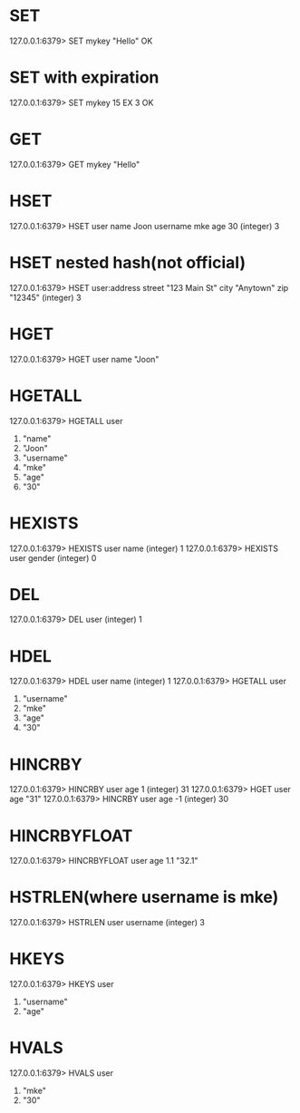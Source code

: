 # SET
127.0.0.1:6379> SET mykey "Hello"
OK

# SET with expiration
127.0.0.1:6379> SET mykey 15 EX 3
OK

# GET
127.0.0.1:6379> GET mykey
"Hello"

# HSET
127.0.0.1:6379> HSET user name Joon username mke age 30
(integer) 3

# HSET nested hash(not official)
127.0.0.1:6379> HSET user:address street "123 Main St" city "Anytown" zip "12345"
(integer) 3

# HGET
127.0.0.1:6379> HGET user name
"Joon"

# HGETALL
127.0.0.1:6379> HGETALL user
1) "name"
2) "Joon"
3) "username"
4) "mke"
5) "age"
6) "30"

# HEXISTS
127.0.0.1:6379> HEXISTS user name
(integer) 1
127.0.0.1:6379> HEXISTS user gender
(integer) 0

# DEL
127.0.0.1:6379> DEL user
(integer) 1

# HDEL
127.0.0.1:6379> HDEL user name
(integer) 1
127.0.0.1:6379> HGETALL user
1) "username"
2) "mke"
3) "age"
4) "30"

# HINCRBY
127.0.0.1:6379> HINCRBY user age 1
(integer) 31
127.0.0.1:6379> HGET user age
"31"
127.0.0.1:6379> HINCRBY user age -1
(integer) 30

# HINCRBYFLOAT
127.0.0.1:6379> HINCRBYFLOAT user age 1.1
"32.1"

# HSTRLEN(where username is mke)
127.0.0.1:6379> HSTRLEN user username
(integer) 3

# HKEYS
127.0.0.1:6379> HKEYS user
1) "username"
2) "age"

# HVALS
127.0.0.1:6379> HVALS user
1) "mke"
2) "30"
